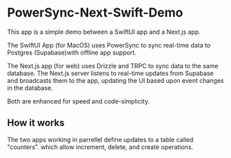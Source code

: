 # PowerSync-Next-Swift-Demo

This app is a simple demo between a SwiftUI app and a Next.js app.

The SwiftUI App (for MacOS) uses PowerSync to sync real-time data to Postgres (Supabase)with offline app support.

The Next.js app (for web) uses Drizzle and TRPC to sync data to the same database. The Next.js server listens to real-time updates from Supabase and broadcasts them to the app, updating the UI based upon event changes in the database.

Both are enhanced for speed and code-simplicity.

## How it works

The two apps working in parrellel define updates to a table called "counters". which allow increment, delete, and create operations.
